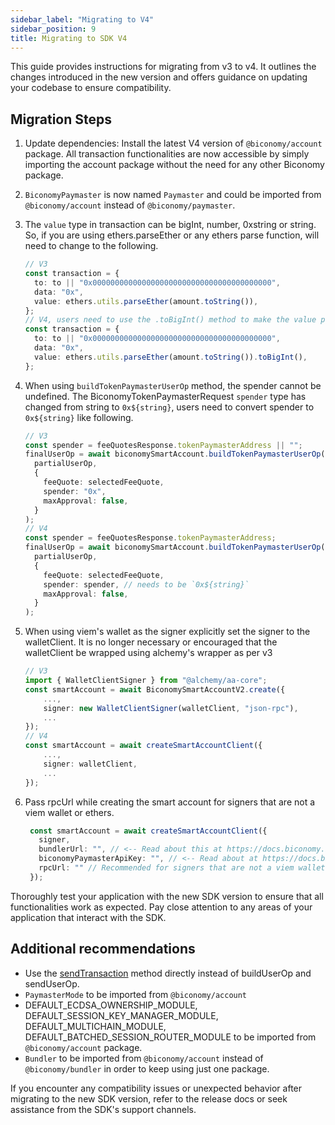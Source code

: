 ```yaml
---
sidebar_label: "Migrating to V4"
sidebar_position: 9
title: Migrating to SDK V4
---
```


This guide provides instructions for migrating from v3 to v4. It outlines the changes introduced in the new version and offers guidance on updating your codebase to ensure compatibility.

## Migration Steps

1. Update dependencies: Install the latest V4 version of `@biconomy/account` package. All transaction functionalities are now accessible by simply importing the account package without the need for any other Biconomy package.

2. `BiconomyPaymaster` is now named `Paymaster` and could be imported from `@biconomy/account` instead of `@biconomy/paymaster`.

3. The `value` type in transaction can be bigInt, number, 0xstring or string. So, if you are using ethers.parseEther or any ethers parse function, will need to change to the following.

   ```typescript
   // V3
   const transaction = {
     to: to || "0x0000000000000000000000000000000000000000",
     data: "0x",
     value: ethers.utils.parseEther(amount.toString()),
   };
   // V4, users need to use the .toBigInt() method to make the value param compatible
   const transaction = {
     to: to || "0x0000000000000000000000000000000000000000",
     data: "0x",
     value: ethers.utils.parseEther(amount.toString()).toBigInt(),
   };
   ```

4. When using `buildTokenPaymasterUserOp` method, the spender cannot be undefined. The BiconomyTokenPaymasterRequest `spender` type has changed from string to `0x${string}`, users need to convert spender to `0x${string}` like following.

   ```typescript
   // V3
   const spender = feeQuotesResponse.tokenPaymasterAddress || "";
   finalUserOp = await biconomySmartAccount.buildTokenPaymasterUserOp(
     partialUserOp,
     {
       feeQuote: selectedFeeQuote,
       spender: "0x",
       maxApproval: false,
     }
   );
   // V4
   const spender = feeQuotesResponse.tokenPaymasterAddress;
   finalUserOp = await biconomySmartAccount.buildTokenPaymasterUserOp(
     partialUserOp,
     {
       feeQuote: selectedFeeQuote,
       spender: spender, // needs to be `0x${string}`
       maxApproval: false,
     }
   );
   ```

5. When using viem's wallet as the signer explicitly set the signer to the walletClient. It is no longer necessary or encouraged that the walletClient be wrapped using alchemy's wrapper as per v3

   ```typescript
   // V3
   import { WalletClientSigner } from "@alchemy/aa-core";
   const smartAccount = await BiconomySmartAccountV2.create({
       ...,
       signer: new WalletClientSigner(walletClient, "json-rpc"),
       ...
   });
   // V4
   const smartAccount = await createSmartAccountClient({
       ...,
       signer: walletClient,
       ...
   });
   ```

6. Pass rpcUrl while creating the smart account for signers that are not a viem wallet or ethers.

   ```ts
    const smartAccount = await createSmartAccountClient({
      signer,
      bundlerUrl: "", // <-- Read about this at https://docs.biconomy.io/dashboard#bundler-url
      biconomyPaymasterApiKey: "", // <-- Read about at https://docs.biconomy.io/dashboard/paymaster
      rpcUrl: "" // Recommended for signers that are not a viem wallet or an ethers signer. It's advised to pass RPC url in case of custom signers such as privy, dynamic etc. If rpcUrl is not provided then a default public rpc will be used - which will likely be heavily throttled and can often silently fail
    });
   ```

Thoroughly test your application with the new SDK version to ensure that all functionalities work as expected. Pay close attention to any areas of your application that interact with the SDK.

## Additional recommendations

- Use the [sendTransaction](/Account/methods#sendtransaction-) method directly instead of buildUserOp and sendUserOp.
- `PaymasterMode` to be imported from `@biconomy/account`
- DEFAULT_ECDSA_OWNERSHIP_MODULE, DEFAULT_SESSION_KEY_MANAGER_MODULE, DEFAULT_MULTICHAIN_MODULE, DEFAULT_BATCHED_SESSION_ROUTER_MODULE to be imported from `@biconomy/account` package.
- `Bundler` to be imported from `@biconomy/account` instead of `@biconomy/bundler` in order to keep using just one package.

If you encounter any compatibility issues or unexpected behavior after migrating to the new SDK version, refer to the release docs or seek assistance from the SDK's support channels.
